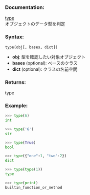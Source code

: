 ### Documentation:

[type](https://docs.python.org/ja/3/library/functions.html#type)  
オブジェクトのデータ型を判定

### Syntax:

```type(obj[, bases, dict])```

- **obj**: 型を確認したい対象オブジェクト  
- **bases** (optional): ベースのクラス  
- **dict** (optional): クラスの名前空間  

### Returns:

type

### Example: 

```python
>>> type(6)
int

>>> type('6')
str

>>> type(True)
bool

>>> type({"one":1, "two":2})
dict

>>> type(type(1))
type

>>> type(print)
builtin_function_or_method

```